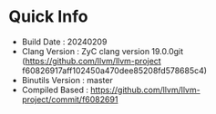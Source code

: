 # Quick Info
* Build Date : 20240209
* Clang Version : ZyC clang version 19.0.0git (https://github.com/llvm/llvm-project f60826917aff102450a470dee85208fd578685c4)
* Binutils Version : master
* Compiled Based : https://github.com/llvm/llvm-project/commit/f6082691

